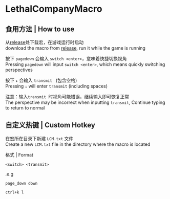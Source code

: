  # LethalCompanyMacro
 
 ## 食用方法 | How to use

从[release](https://github.com/meeboo3/LethalCompanyMacro/releases)处下载宏，在游戏运行时启动  
download the macro from [release](https://github.com/meeboo3/LethalCompanyMacro/releases), run it while the game is running

按下 `pagedown` 会输入 `switch <enter>`，意味着快捷切换视角  
Pressing `pagedown` will input `switch <enter>`, which means quickly switching perspectives

按下 `↓` 会输入 `transmit ` (包含空格)  
Pressing `↓` will enter `transmit` (including spaces)

注意：输入`transmit `时视角可能错误，继续输入即可恢复正常  
The perspective may be incorrect when inputting `transmit`, Continue typing to return to normal

 ## 自定义热键 | Custom Hotkey

在宏所在目录下新建 `LCM.txt` 文件  
Create a new `LCM.txt` file in the directory where the macro is located


格式 | Format
```text
<switch> <transmit>
```

.e.g

```text
page_down down
```
```text
ctrl+k l
```
